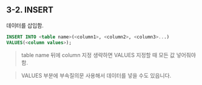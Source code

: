 ## 3-2. INSERT

데이터를 삽입함.

```sql
INSERT INTO <table name>(<column1>, <column2>, <column3>...)
VALUES(<column values>);
```
> table name 뒤에 column 지정 생략하면 VALUES 지정할 때 모든 값 넣어줘야 함.

> VALUES 부분에 부속질의문 사용해서 데이터를 넣을 수도 있읍니다.

